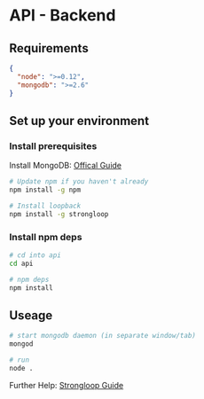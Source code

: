 # API - Backend

## Requirements

```json
{
  "node": ">=0.12",
  "mongodb": ">=2.6"
}
```

## Set up your environment

### Install prerequisites

Install MongoDB: [Offical Guide](http://docs.mongodb.org/manual/installation/)

```bash
# Update npm if you haven't already
npm install -g npm

# Install loopback
npm install -g strongloop
```

### Install npm deps

```bash
# cd into api
cd api

# npm deps
npm install
```

## Useage

```bash
# start mongodb daemon (in separate window/tab)
mongod

# run
node .
```

Further Help: [Strongloop Guide](http://docs.strongloop.com/display/public/LB/LoopBack)
